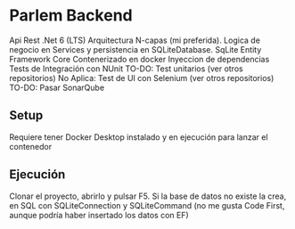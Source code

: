 # Parlem Backend

Api Rest 
.Net 6 (LTS)
Arquitectura N-capas (mi preferida). Logica de negocio en Services y persistencia en SQLiteDatabase.
SqLite
Entity Framework Core
Contenerizado en docker
Inyeccion de dependencias
Tests de Integración con NUnit
TO-DO: Test unitarios (ver otros repositorios)
No Aplica: Test de UI con Selenium (ver otros repositorios)
TO-DO: Pasar SonarQube

## Setup

Requiere tener Docker Desktop instalado y en ejecución para lanzar el contenedor

## Ejecución

Clonar el proyecto, abrirlo y pulsar F5.
Si la base de datos no existe la crea, en SQL con SQLiteConnection y SQLiteCommand (no me gusta Code First, aunque podría haber insertado los datos con EF)